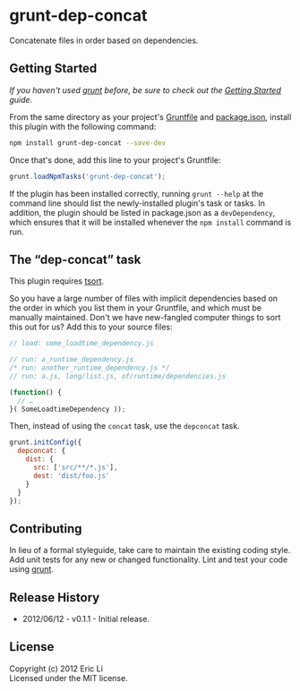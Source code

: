 # grunt-dep-concat

Concatenate files in order based on dependencies.

## Getting Started

_If you haven't used [grunt][] before, be sure to check out the
[Getting Started][] guide._

From the same directory as your project's [Gruntfile][Getting Started]
and [package.json][], install this plugin with the following command:

```bash
npm install grunt-dep-concat --save-dev
```

Once that's done, add this line to your project's Gruntfile:

```js
grunt.loadNpmTasks('grunt-dep-concat');
```

If the plugin has been installed correctly, running `grunt --help` at
the command line should list the newly-installed plugin's task or
tasks. In addition, the plugin should be listed in package.json as a
`devDependency`, which ensures that it will be installed whenever the
`npm install` command is run.

[grunt]: http://gruntjs.com/
[Getting Started]: https://github.com/gruntjs/grunt/blob/devel/docs/getting_started.md
[package.json]: https://npmjs.org/doc/json.html
[tsort]: http://en.wikipedia.org/wiki/Tsort_%28Unix%29

## The “dep-concat” task

This plugin requires [tsort].

So you have a large number of files with implicit dependencies based
on the order in which you list them in your Gruntfile, and which must
be manually maintained. Don't we have new-fangled computer things to
sort this out for us? Add this to your source files:

```javascript
// load: some_loadtime_dependency.js

// run: a_runtime_dependency.js
/* run: another_runtime_dependency.js */
// run: a.js, long/list.js, of/runtime/dependencies.js

(function() {
  // …
}( SomeLoadtimeDependency ));
```

Then, instead of using the `concat` task, use the `depconcat` task.

```javascript
grunt.initConfig({
  depconcat: {
    dist: {
      src: ['src/**/*.js'],
      dest: 'dist/foo.js'
    }
  }
});
```

## Contributing
In lieu of a formal styleguide, take care to maintain the existing coding style. Add unit tests for any new or changed functionality. Lint and test your code using [grunt][grunt].

## Release History
* 2012/06/12 - v0.1.1 - Initial release.

## License
Copyright (c) 2012 Eric Li  
Licensed under the MIT license.
